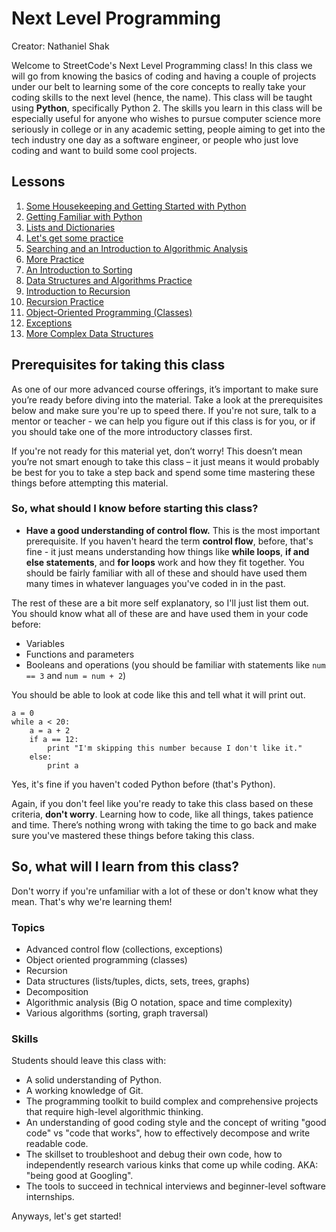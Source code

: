 # Next Level Programming

Creator: Nathaniel Shak

Welcome to StreetCode's Next Level Programming class! In this class we will go from knowing the basics of coding and having a couple of projects under our belt to learning some of the core concepts to really take your coding skills to the next level (hence, the name). This class will be taught using **Python**, specifically Python 2. The skills you learn in this class will be especially useful for anyone who wishes to pursue computer science more seriously in college or in any academic setting, people aiming to get into the tech industry one day as a software engineer, or people who just love coding and want to build some cool projects.

## Lessons

1. [Some Housekeeping and Getting Started with Python](Lesson1)
2. [Getting Familiar with Python](Lesson2)
3. [Lists and Dictionaries](Lesson3)
4. [Let's get some practice](Lesson4)
5. [Searching and an Introduction to Algorithmic Analysis](Lesson5)
6. [More Practice](Lesson6)
7. [An Introduction to Sorting](Lesson7)
8. [Data Structures and Algorithms Practice](Lesson8)
9. [Introduction to Recursion](Lesson9)
10. [Recursion Practice](Lesson10)
11. [Object-Oriented Programming (Classes)](Lesson11)
12. [Exceptions](Lesson12)
13. [More Complex Data Structures](Lesson13)

## Prerequisites for taking this class

As one of our more advanced course offerings, it’s important to make sure you’re ready before diving into the material. Take a look at the prerequisites below and make sure you're up to speed there. If you're not sure, talk to a mentor or teacher - we can help you figure out if this class is for you, or if you should take one of the more introductory classes first.

If you're not ready for this material yet, don’t worry! This doesn’t mean you’re not smart enough to take this class – it just means it would probably be best for you to take a step back and spend some time mastering these things before attempting this material.

### So, what should I know before starting this class?

* **Have a good understanding of control flow.**
This is the most important prerequisite. If you haven't heard the term **control flow**, before, that's fine - it just means understanding how things like **while loops**, **if and else statements**, and **for loops** work and how they fit together. You should be fairly familiar with all of these and should have used them many times in whatever languages you've coded in in the past.

The rest of these are a bit more self explanatory, so I'll just list them out. You should know what all of these are and have used them in your code before:

* Variables
* Functions and parameters
* Booleans and operations (you should be familiar with statements like `num == 3` and `num = num + 2`)

You should be able to look at code like this and tell what it will print out.

	a = 0
	while a < 20:
		a = a + 2
		if a == 12:
			print "I'm skipping this number because I don't like it."
		else:
			print a

Yes, it's fine if you haven't coded Python before (that's Python).

Again, if you don't feel like you're ready to take this class based on these criteria, **don't worry**. Learning how to code, like all things, takes patience and time. There’s nothing wrong with taking the time to go back and make sure you've mastered these things before taking this class.

<!---
TODO: add links to point them to previous classes
-->

## So, what will I learn from this class?

Don't worry if you're unfamiliar with a lot of these or don't know what they mean. That's why we're learning them!

### Topics

* Advanced control flow (collections, exceptions)
* Object oriented programming (classes)
* Recursion
* Data structures (lists/tuples, dicts, sets, trees, graphs)
* Decomposition
* Algorithmic analysis (Big O notation, space and time complexity)
* Various algorithms (sorting, graph traversal)

### Skills

Students should leave this class with:

* A solid understanding of Python.
* A working knowledge of Git.
* The programming toolkit to build complex and comprehensive projects that require high-level algorithmic thinking.
* An understanding of good coding style and the concept of writing "good code" vs "code that works", how to effectively decompose and write readable code.
* The skillset to troubleshoot and debug their own code, how to independently research various kinks that come up while coding. AKA: "being good at Googling".
* The tools to succeed in technical interviews and beginner-level software internships.

Anyways, let's get started!
